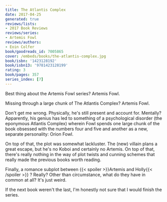 ```yaml
---
title: The Atlantis Complex
date: 2017-04-25
generated: true
reviews/lists:
- 2017 Book Reviews
reviews/series:
- Artemis Fowl
reviews/authors:
- Eoin Colfer
book/goodreads_id: 7005865
cover: /embeds/books/the-atlantis-complex.jpg
book/isbn: '1423128192'
book/isbn13: '9781423128199'
rating: 3
book/pages: 357
series_index: [7]
---
```

Best thing about the Artemis Fowl series? Artemis Fowl.  

Missing through a large chunk of The Atlantis Complex? Artemis Fowl.  

<!--more-->

Don't get me wrong. Physically, he's still present and account for. Mentally? Apparently, his genius has led to something of a psychological disorder (the eponymous Atlantis Complex) wherein Fowl spends one large chunk of the book obsessed with the numbers four and five and another as a new, separate personality: Orion Fowl.  

On top of that, the plot was somewhat lackluster. The (new) villain plans a great escape, but he's no Koboi and certainly no Artemis. On top of that, there's really nothing in the way of plot twists and cunning schemes that really made the previous books worth reading.  

Finally, a romance subplot between  {{< spoiler >}}Artemis and Holly{{< /spoiler >}}  ? Really? Other than circumstance, what do they have in common at all? It's just weird.  

If the next book weren't the last, I'm honestly not sure that I would finish the series.